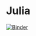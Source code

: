 # Julia

[![Binder](https://mybinder.org/badge_logo.svg)](https://mybinder.org/v2/gh/nmfsc/julia/HEAD)
